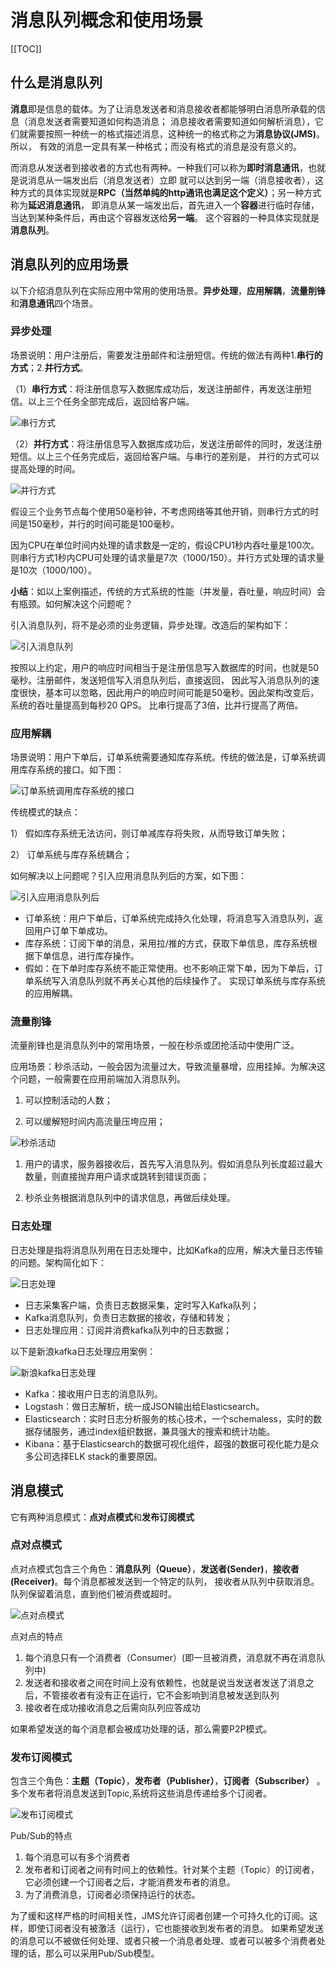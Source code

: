 # 消息队列概念和使用场景

[[TOC]]

## 什么是消息队列

   **消息**即是信息的载体。为了让消息发送者和消息接收者都能够明白消息所承载的信息（消息发送者需要知道如何构造消息；
消息接收者需要知道如何解析消息），它们就需要按照一种统一的格式描述消息，这种统一的格式称之为**消息协议(JMS)**。所以，
有效的消息一定具有某一种格式；而没有格式的消息是没有意义的。

而消息从发送者到接收者的方式也有两种。一种我们可以称为**即时消息通讯**，也就是说消息从一端发出后（消息发送者）立即
就可以达到另一端（消息接收者），这种方式的具体实现就是**RPC（当然单纯的http通讯也满足这个定义）**；另一种方式称为**延迟消息通讯**，
即消息从某一端发出后，首先进入一个**容器**进行临时存储，当达到某种条件后，再由这个容器发送给**另一端**。 
这个容器的一种具体实现就是**消息队列**。

## 消息队列的应用场景
以下介绍消息队列在实际应用中常用的使用场景。**异步处理**，**应用解耦**，**流量削锋**和**消息通讯**四个场景。

### 异步处理

场景说明：用户注册后，需要发注册邮件和注册短信。传统的做法有两种1.**串行的方式**；2.**并行方式**。

（1）**串行方式**：将注册信息写入数据库成功后，发送注册邮件，再发送注册短信。以上三个任务全部完成后，返回给客户端。

![串行方式](../MqBase/img/mqBase_001.png "串行方式")

（2）**并行方式**：将注册信息写入数据库成功后，发送注册邮件的同时，发送注册短信。以上三个任务完成后，返回给客户端。与串行的差别是，
并行的方式可以提高处理的时间。

![并行方式](../MqBase/img/mqBase_002.png "并行方式")

假设三个业务节点每个使用50毫秒钟，不考虑网络等其他开销，则串行方式的时间是150毫秒，并行的时间可能是100毫秒。

因为CPU在单位时间内处理的请求数是一定的，假设CPU1秒内吞吐量是100次。则串行方式1秒内CPU可处理的请求量是7次（1000/150）。并行方式处理的请求量是10次（1000/100）。

**小结**：如以上案例描述，传统的方式系统的性能（并发量，吞吐量，响应时间）会有瓶颈。如何解决这个问题呢？

引入消息队列，将不是必须的业务逻辑，异步处理。改造后的架构如下：

![引入消息队列](../MqBase/img/mqBase_003.png "引入消息队列")

按照以上约定，用户的响应时间相当于是注册信息写入数据库的时间，也就是50毫秒。注册邮件，发送短信写入消息队列后，直接返回，
因此写入消息队列的速度很快，基本可以忽略，因此用户的响应时间可能是50毫秒。因此架构改变后，系统的吞吐量提高到每秒20 QPS。
比串行提高了3倍，比并行提高了两倍。

### 应用解耦

场景说明：用户下单后，订单系统需要通知库存系统。传统的做法是，订单系统调用库存系统的接口。如下图：

![订单系统调用库存系统的接口](../MqBase/img/mqBase_004.png "订单系统调用库存系统的接口")

传统模式的缺点：

1）  假如库存系统无法访问，则订单减库存将失败，从而导致订单失败；

2）  订单系统与库存系统耦合；

如何解决以上问题呢？引入应用消息队列后的方案，如下图：

![引入应用消息队列后](../MqBase/img/mqBase_005.png "引入应用消息队列后")

- 订单系统：用户下单后，订单系统完成持久化处理，将消息写入消息队列，返回用户订单下单成功。
- 库存系统：订阅下单的消息，采用拉/推的方式，获取下单信息，库存系统根据下单信息，进行库存操作。
- 假如：在下单时库存系统不能正常使用。也不影响正常下单，因为下单后，订单系统写入消息队列就不再关心其他的后续操作了。
实现订单系统与库存系统的应用解耦。

### 流量削锋

流量削锋也是消息队列中的常用场景，一般在秒杀或团抢活动中使用广泛。

应用场景：秒杀活动，一般会因为流量过大，导致流量暴增，应用挂掉。为解决这个问题，一般需要在应用前端加入消息队列。
 
1. 可以控制活动的人数；

2. 可以缓解短时间内高流量压垮应用；

![秒杀活动](../MqBase/img/mqBase_006.png "秒杀活动")

1. 用户的请求，服务器接收后，首先写入消息队列。假如消息队列长度超过最大数量，则直接抛弃用户请求或跳转到错误页面；

2. 秒杀业务根据消息队列中的请求信息，再做后续处理。

### 日志处理

日志处理是指将消息队列用在日志处理中，比如Kafka的应用，解决大量日志传输的问题。架构简化如下：

![日志处理](../MqBase/img/mqBase_007.png "日志处理")

- 日志采集客户端，负责日志数据采集，定时写入Kafka队列；
- Kafka消息队列，负责日志数据的接收，存储和转发；
- 日志处理应用：订阅并消费kafka队列中的日志数据；

以下是新浪kafka日志处理应用案例：

![新浪kafka日志处理](../MqBase/img/mqBase_008.png "新浪kafka日志处理")

- Kafka：接收用户日志的消息队列。
- Logstash：做日志解析，统一成JSON输出给Elasticsearch。
- Elasticsearch：实时日志分析服务的核心技术，一个schemaless，实时的数据存储服务，通过index组织数据，兼具强大的搜索和统计功能。
- Kibana：基于Elasticsearch的数据可视化组件，超强的数据可视化能力是众多公司选择ELK stack的重要原因。

## 消息模式

它有两种消息模式：**点对点模式**和**发布订阅模式**

### 点对点模式

点对点模式包含三个角色：**消息队列（Queue）**，**发送者(Sender)**，**接收者(Receiver)**。每个消息都被发送到一个特定的队列，
接收者从队列中获取消息。队列保留着消息，直到他们被消费或超时。

![点对点模式](../MqBase/img/mqBase_009.png "点对点模式")

点对点的特点

1. 每个消息只有一个消费者（Consumer）(即一旦被消费，消息就不再在消息队列中)
2. 发送者和接收者之间在时间上没有依赖性，也就是说当发送者发送了消息之后，不管接收者有没有正在运行，它不会影响到消息被发送到队列
3. 接收者在成功接收消息之后需向队列应答成功

如果希望发送的每个消息都会被成功处理的话，那么需要P2P模式。

### 发布订阅模式

包含三个角色：**主题（Topic）**，**发布者（Publisher）**，**订阅者（Subscriber）** 。多个发布者将消息发送到Topic,系统将这些消息传递给多个订阅者。

![发布订阅模式](../MqBase/img/mqBase_010.png "发布订阅模式")

Pub/Sub的特点

1. 每个消息可以有多个消费者
2. 发布者和订阅者之间有时间上的依赖性。针对某个主题（Topic）的订阅者，它必须创建一个订阅者之后，才能消费发布者的消息。
3. 为了消费消息，订阅者必须保持运行的状态。

为了缓和这样严格的时间相关性，JMS允许订阅者创建一个可持久化的订阅。这样，即使订阅者没有被激活（运行），它也能接收到发布者的消息。
如果希望发送的消息可以不被做任何处理、或者只被一个消息者处理、或者可以被多个消费者处理的话，那么可以采用Pub/Sub模型。




 



